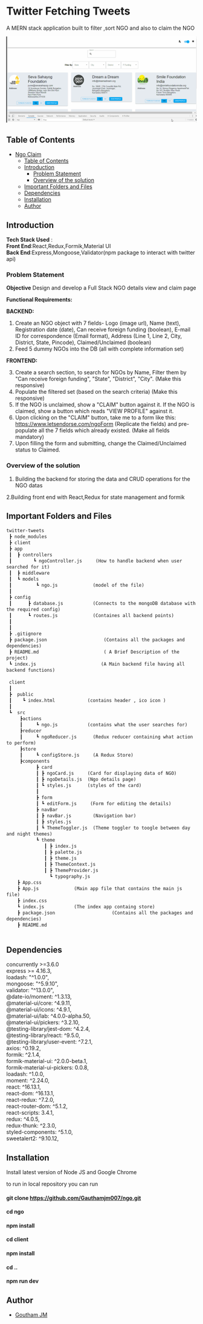 # Twitter Fetching Tweets

A MERN stack application built to filter ,sort NGO and also to claim the NGO

![](ngo.gif)

## Table of Contents

- [Ngo Claim](#ngo-claim)
  - [Table of Contents](#table-of-contents)
  - [Introduction](#introduction)
    - [Problem Statement](#problem-statement)
    - [Overview of the solution](#overview-of-the-solution)
  - [Important Folders and Files](#important-folders-and-files)
  - [Dependencies](#dependencies)
  - [Installation](#installation)
  - [Author](#author)

## Introduction

**Tech Stack Used** : <br/>
**Front End**:React,Redux,Formik,Material UI <br/>
**Back End**:Express,Mongoose,Validator(npm package to interact with twitter api) <br/>

### Problem Statement

**Objective** Design and develop a Full Stack NGO details view and claim page<br/>

**Functional Requirements:**

**BACKEND:**<br/>

1. Create an NGO object with 7 fields- Logo (image url), Name (text), Registration date (date), Can receive foreign funding (boolean), E-mail ID for correspondence (Email format), Address (Line 1, Line 2, City, District, State, Pincode), Claimed/Unclaimed (boolean)<br/>
2. Feed 5 dummy NGOs into the DB (all with complete information set)<br/>

**FRONTEND:**<br/>

3. Create a search section, to search for NGOs by Name, Filter them by "Can receive foreign funding", "State", "District", "City". (Make this responsive)<br/>
4. Populate the filtered set (based on the search criteria) (Make this responsive)<br/>
5. If the NGO is unclaimed, show a "CLAIM" button against it. If the NGO is claimed, show a button which reads "VIEW PROFILE" against it.<br/>
6. Upon clicking on the "CLAIM" button, take me to a form like this: https://www.letsendorse.com/ngoForm (Replicate the fields) and pre-populate all the 7 fields which already existed. (Make all fields mandatory)<br/>
7. Upon filling the form and submitting, change the Claimed/Unclaimed status to Claimed.<br/>

### Overview of the solution

1. Building the backend for storing the data and CRUD operations for the NGO datas<br/>

2.Building front end with React,Redux for state management and formik <br/>

## Important Folders and Files

```
twitter-tweets
 ┣ node_modules
 ┣ client
 ┣ app
 ┃  ┣ controllers
 ┃        ┗ ngoController.js     (How to handle backend when user searched for it)
 ┃  ┣ middleware
 ┃  ┗ models
 ┃         ┗ ngo.js             (model of the file)
 ┃
 ┣ config
 ┃      ┣ database.js           (Connects to the mongoDB database with the required config)
 ┃      ┗ routes.js             (Containes all backend points)
 ┃
 ┃
 ┣ .gitignore
 ┣ package.json                     (Contains all the packages and dependencies)
 ┣ README.md                        ( A Brief Description of the project)
 ┗ index.js                        (A Main backend file having all backend functions)

 client
 ┃
 ┣  public
 ┃    ┗ index.html            (contains header , ico icon )
 ┃
 ┗	src
     ┣actions
     ┃     ┗ ngo.js           (contains what the user searches for)
     ┣reducer
     ┃     ┗ ngoReducer.js      (Redux reducer containing what action to perform)
     ┣store
     ┃     ┗ configStore.js     (A Redux Store)
     ┣components
           ┣ card
           ┃ ┣ ngoCard.js     (Card for displaying data of NGO)
           ┃ ┣ ngoDetails.js  (Ngo details page)
           ┃ ┗ styles.js      (styles of the card)
           ┃
           ┣ form
           ┃ ┗ editForm.js     (Form for editing the details)
           ┣ navBar
           ┃ ┣ navBar.js        (Navigation bar)
           ┃ ┣ styles.js
           ┃ ┗ ThemeToggler.js  (Theme toggler to toogle between day and night themes)
           ┗ theme
              ┃ ┣ index.js
              ┃ ┣ palette.js
              ┃ ┣ theme.js
              ┃ ┣ ThemeContext.js
              ┃ ┣ ThemeProvider.js
                ┗ typography.js
    ┣ App.css
    ┣ App.js             (Main app file that contains the main js file)
    ┣ index.css
    ┗ index.js           (The index app containg store)
    ┣ package.json                     (Contains all the packages and dependencies)
    ┣ README.md


```

## Dependencies

concurrently >=3.6.0<br/>
express >= 4.16.3,<br/>
loadash: "^1.0.0",<br/>
mongoose: "^5.9.10",<br/>
validator: "^13.0.0",<br/>
@date-io/moment: ^1.3.13,<br/>
@material-ui/core: ^4.9.11,<br/>
@material-ui/icons: ^4.9.1,<br/>
@material-ui/lab: ^4.0.0-alpha.50,<br/>
@material-ui/pickers: ^3.2.10,<br/>
@testing-library/jest-dom: ^4.2.4,<br/>
@testing-library/react: ^9.5.0,<br/>
@testing-library/user-event: ^7.2.1,<br/>
axios: ^0.19.2,<br/>
formik: ^2.1.4,<br/>
formik-material-ui: ^2.0.0-beta.1,<br/>
formik-material-ui-pickers: 0.0.8,<br/>
loadash: ^1.0.0,<br/>
moment: ^2.24.0,<br/>
react: ^16.13.1,<br/>
react-dom: ^16.13.1,<br/>
react-redux: ^7.2.0,<br/>
react-router-dom: ^5.1.2,<br/>
react-scripts: 3.4.1,<br/>
redux: ^4.0.5,<br/>
redux-thunk: ^2.3.0,<br/>
styled-components: ^5.1.0,<br/>
sweetalert2: ^9.10.12,<br/>

## Installation

Install latest version of Node JS and Google Chrome<br/>

to run in local repository you can run <br/>

#### git clone https://github.com/Gauthamjm007/ngo.git

#### cd ngo

#### npm install

#### cd client

#### npm install

#### cd ..

#### npm run dev

## Author

- [Goutham JM](https://gauthamjm007.github.io/portfolio/)
